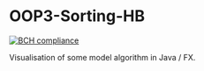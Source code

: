 # OOP3-Sorting-HB
[![BCH compliance](https://bettercodehub.com/edge/badge/HanzehogeschoolSICT/OOP3-Sorting-HB)](https://bettercodehub.com/)

Visualisation of some model algorithm in Java / FX.
